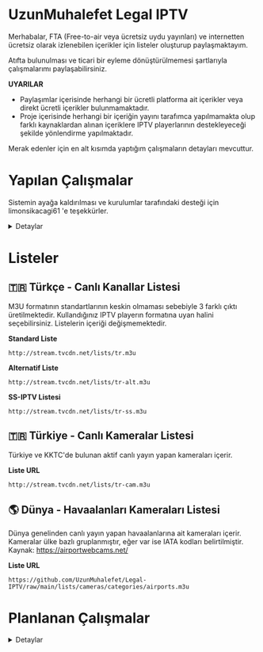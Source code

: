 # UzunMuhalefet Legal IPTV

Merhabalar,
FTA (Free-to-air veya ücretsiz uydu yayınları) ve internetten ücretsiz olarak izlenebilen içerikler için listeler oluşturup paylaşmaktayım. 

Atıfta bulunulması ve ticari bir eyleme dönüştürülmemesi şartlarıyla çalışmalarımı paylaşabilirsiniz.

**UYARILAR**
 - Paylaşımlar içerisinde herhangi bir ücretli platforma ait içerikler veya direkt ücretli içerikler bulunmamaktadır.
 - Proje içerisinde herhangi bir içeriğin yayını tarafımca yapılmamakta olup farklı kaynaklardan alınan içeriklere IPTV playerlarının destekleyeceği şekilde yönlendirme yapılmaktadır.

Merak edenler için en alt kısımda yaptığım çalışmaların detayları mevcuttur.

# Yapılan Çalışmalar

Sistemin ayağa kaldırılması ve kurulumlar tarafındaki desteği için limonsikacagi61 'e teşekkürler.
<details>
  <summary>Detaylar</summary>

## Canlı Kanalların Yönetimi

 - Ön-tanımsız (Headless) bir CMS (İYS) çözümü olan [Directus](https://directus.io/) sistemi ayağa kaldırılmıştır. 
 - Directus üzerinde gereken veri tipleri (Kanal, Yayın, Kategori vb.) oluşturulup. 450+ kanal için logo, yayın, kaynak vb. bilgiler girilmiştir. ![enter image description here](https://i.imgur.com/a2E1HAQ.png)
- Python ile geliştirilen sistem günlük olarak verileri [CMS API](https://docs.directus.io/reference/introduction.html) üzerinden çekip, yayınları denetleyip en yüksek öncelikli linke yönlendirme yapmaktadır.
- Yayınların denetiminde basit istek atılıp cevap kontrol edilmektedir. FFmpeg çözümleri denenmiş fakat işlem süresini çok arttırması sebebiyle basit istek şekline geri döndürülmüştür.

## YT, DM, Twitch Yayınlarının Sabit Linkleri
- Python [Streamlink](https://streamlink.github.io/) kütüphanesi kullanılarak Youtube, Dailymotion ve Twitch üzerinden yayın yapan kanallar için sabit link oluşturan bir sistem geliştirilmiştir.
- Sistem kendisine tanımlanan konfigürasyon dosyaları üzerinden [Github Actions](https://github.com/features/actions) kullanarak 2 saat aralıklar ile yayınları Multivariant (Master) ve Best (En Yüksek Kalite) listeleri güncellemektedir.

```
https://github.com/UzunMuhalefet/yayinlar
```

## YT, DM, Twitch Yayınlarının Dinamik Linkleri
- [Query Streamlink](https://github.com/BellezaEmporium/query-streamlink/tree/flask) reposu [Render](https://render.com/) platformu üzerinde ücretsiz hesap ile aktif edilmiştir.
- Streamlink desteği olan sitelere ait yayının bulunduğu linkler *url* sorgu parametresi ile geçilerek sonuç alınabilir. 
- NOT: IP adresi bazlı link koruması bulunan sitelerde çalışmaz. Youtube, Dailymotion, Twitch siteleri için çalışmaktadır fakat ülke bazlı kısıtlama bulunan içeriklerde çalışmayabilir.

```
https://tvcdn.onrender.com/iptv-query?url={ICERIK_ADRESI}&.m3u8
```

## Ticket (Secure Token) İçeren Sistemler
- Stabil clean (saf) linki bulunmayan platform ve yayınları listelere ekleyebilmek için PHP ve Regex kullanılarak son kullanıcı için link elde eden basit scriptler geliştirilmiş ve [serv00](https://www.serv00.com/) platformu üzerinde ücretsiz hesap ile çalıştırılmaktadır.

### Click2Stream (click2stream.com)
Pattern:
```
https://uzunmuhalefet.serv00.net/angelcam.php?id={SUBDOMAIN}&.m3u8
```

Örnek Yayın:
`https://abana-belediyesi.click2stream.com/`

Yayın URL:
`https://uzunmuhalefet.serv00.net/angelcam.php?id=abana-belediyesi&.m3u8`

### IPCamLive (ipcamlive.com)
Pattern:
```
https://uzunmuhalefet.serv00.net/ipcamlive.php?id={ALIAS/ID}&.m3u8
```

Örnek Yayın:
`https://ipcamlive.com/player/player.php?alias=655b2fd67214e`

Yayın URL:
`https://uzunmuhalefet.serv00.net/ipcamlive.php?id=655b2fd67214e&.m3u8`

### RTSP Me (rtsp.me)
Pattern:
```
https://uzunmuhalefet.serv00.net/rtspme.php?id={ID}&.m3u8
```

Örnek Yayın:
`https://rtsp.me/embed/QRHD7Y2Q/`

Yayın URL:
`https://uzunmuhalefet.serv00.net/rtspme.php?id=QRHD7Y2Q&.m3u8`

### Bursa Büyükşehir Belediyesi
Pattern:
```
https://uzunmuhalefet.serv00.net/bursa.php?id={ID}&.m3u8
```

Örnek Yayın:
`https://www.bursabuyuksehir.tv/canli-yunus-emre-kavsagi-yeni-23542.html`

Yayın URL:
`https://uzunmuhalefet.serv00.net/bursa.php?id=23542&.m3u8`

### Kocaeli Büyükşehir Belediyesi
Pattern:
```
https://uzunmuhalefet.serv00.net/kocaeli.php?id={ID}&.m3u8
```

Örnek Yayın:
`https://kocaeliyiseyret.com/Kamera/Index/cumhuriyet-bulvari2/2035`

Yayın URL:
`https://uzunmuhalefet.serv00.net/kocaeli.php?id=2035&.m3u8`

## EPG (Elektronik Program Rehberi)
IPTV Org ekibinin geliştirdiği [EPG](https://github.com/iptv-org/epg) yazılımı kurulup devreye alınmıştır.
Destekleyen playerlarda aşağıdaki URL eklenip kullanılabilir.

```
http://epg.tvcdn.net/guide/tr-guide.xml
```

</details>

# Listeler

## 🇹🇷 Türkçe - Canlı Kanallar Listesi
M3U formatının standartlarının keskin olmaması sebebiyle 3 farklı çıktı üretilmektedir. Kullandığınız IPTV playerın formatına uyan halini seçebilirsiniz. Listelerin içeriği değişmemektedir.

 **Standard Liste**
```
http://stream.tvcdn.net/lists/tr.m3u
```

**Alternatif Liste**
```
http://stream.tvcdn.net/lists/tr-alt.m3u
```

**SS-IPTV Listesi**
```
http://stream.tvcdn.net/lists/tr-ss.m3u
```

## 🇹🇷 Türkiye - Canlı Kameralar Listesi

Türkiye ve KKTC'de bulunan aktif canlı yayın yapan kameraları içerir.

**Liste URL**
```
http://stream.tvcdn.net/lists/tr-cam.m3u
```

## 🌎 Dünya - Havaalanları Kameraları Listesi
Dünya genelinden canlı yayın yapan havaalanlarına ait kameraları içerir.
Kameralar ülke bazlı gruplanmıştır, eğer var ise IATA kodları belirtilmiştir.
Kaynak: https://airportwebcams.net/

**Liste URL**
```
https://github.com/UzunMuhalefet/Legal-IPTV/raw/main/lists/cameras/categories/airports.m3u
```


# Planlanan Çalışmalar
<details>
  <summary>Detaylar</summary>

## 🇹🇷 Türkçe - TV İçerikleri 
Türkiye'de faaliyet gösteren TV kanallarına ait içeriklerin kanalların sitelerindeki yayın adresleri (mp4 ve m3u8 uzantılı) kullanılarak servis edilmesi.
Python ile BeautifulSoup ve Regex kullanılarak içerikler çıkarılmaktadır.

**Planlanan Siteler**
| Kanal Adı | Site URL |
|--|--|
| TRT 1 - Arşiv | https://www.trt1.com.tr/tv/arsiv  |
| Kanal D - Dizi Arşivi | https://www.kanald.com.tr/diziler/arsiv  |
| Kanal D - Program Arşivi | https://www.kanald.com.tr/programlar/arsiv  |
| teve2 - Dizi Arşivi | https://www.teve2.com.tr/diziler/arsiv  |
| teve2 - Program Arşivi | https://www.teve2.com.tr/programlar/arsiv  |
| Show TV - Dizi Arşivi | https://www.showtv.com.tr/diziler/arsivdeki-diziler  |
| Show TV - Program Arşivi | https://www.showtv.com.tr/programlar/arsivdeki-programlar  |
| TV 8 - Programlar | https://www.tv8.com.tr/programlar  |
| TRT Çocuk - Videolar | https://www.trtcocuk.net.tr/video  |
| 360 TV - Programlar | https://www.tv360.com.tr/yasam-programlar  |
| TV 4 - Programlar | https://www.tv4.com.tr/yasam-programlar  |
| CNN Türk - Belgeseller | https://www.cnnturk.com/tv-cnn-turk/arsiv/  |

## 🌎 Dünya Kameraları

Belirli konseptlere, ülke, bölge ve platform (websitesi) özelinde listeler çıkartmayı planlıyorum. Talep ettiğiniz bir konsept var ise belirtebilirsiniz.

**Planlanan Playlistler**

</details>
